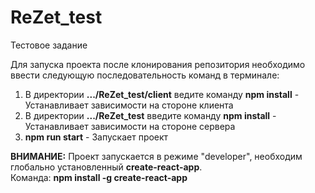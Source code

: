 ﻿# ReZet_test
Тестовое задание

Для запуска проекта после клонирования репозитория необходимо ввести следующую последовательность команд в терминале:

1. В директории **.../ReZet_test/client** ведите команду **npm install** - Устанавливает зависимости на стороне клиента
2. В директории **.../ReZet_test** введите команду **npm install** - Устанавливает зависимости на стороне сервера
3. **npm run start** - Запускает проект

**ВНИМАНИЕ:**
Проект запускается в режиме "developer", необходим глобально установленный **create-react-app**. <br/>Команда: **npm install -g create-react-app**
